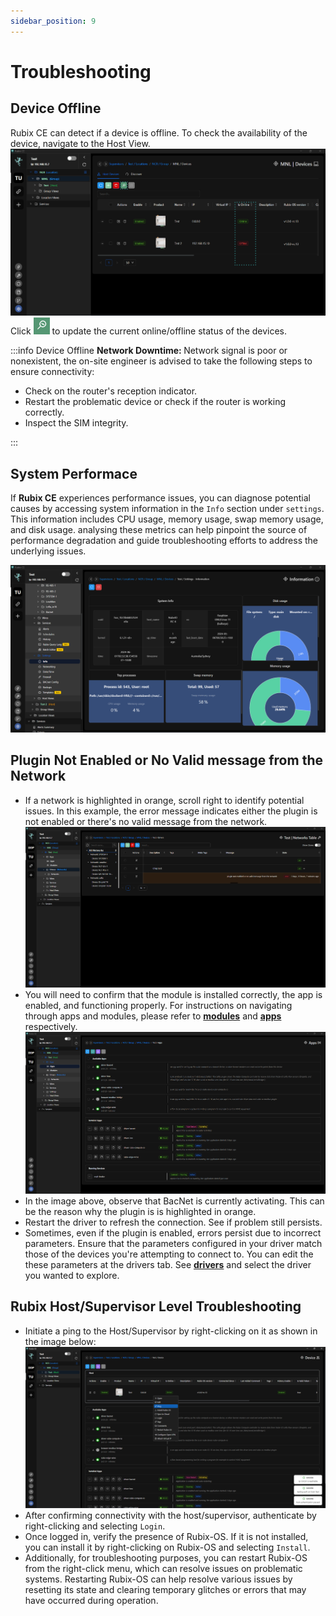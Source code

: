 ```yaml
---
sidebar_position: 9
---
```

# Troubleshooting

## Device Offline

Rubix CE can detect if a device is offline. To check the availability of the device, navigate to the Host View.
![max800px](../img/apps/is-online.png) <br/>
Click ![update-status-button.png](../img/apps/update-status-icon.png) to update the current online/offline status of the devices.

:::info Device Offline
<b>Network Downtime: </b> Network signal is poor or nonexistent, the on-site engineer is advised to take the following steps to ensure connectivity: <br/>
<ul><li>Check on the router's reception indicator.</li>
<li>Restart the problematic device or check if the router is working correctly.</li>
<li>Inspect the SIM integrity.</li></ul>
:::

## System Performace
If **Rubix CE** experiences performance issues, you can diagnose potential causes by accessing system information in the `Info` section under `settings`. This information includes CPU usage, memory usage, swap memory usage, and disk usage. analysing these metrics can help pinpoint the source of performance degradation and guide troubleshooting efforts to address the underlying issues.

![max800px](../img/apps/info.png)

## Plugin Not Enabled or No Valid message from the Network
* If a network is highlighted in orange, scroll right to identify potential issues. In this example, the error message indicates either the plugin is not enabled or there's no valid message from the network.
![max800px](../img/apps/plug-in-unable.png)
* You will need to confirm that the module is installed correctly, the app is enabled, and functioning properly. For instructions on navigating through apps and modules, please refer to   **[modules](Modules.md)** and  **[apps](apps.md)** respectively.
![max800px](../img/apps/plug-in-unable-2.png)
* In the image above, observe that BacNet is currently activating. This can be the reason why the plugin is is highlighted in orange. 
* Restart the driver to refresh the connection. See if problem still persists.
* Sometimes, even if the plugin is enabled, errors persist due to incorrect parameters. Ensure that the parameters configured in your driver match those of the devices you're attempting to connect to. You can edit the these parameters at the drivers tab. See **[drivers](../drivers/overview.md)** and select the driver you wanted to explore.

## Rubix Host/Supervisor Level Troubleshooting
* Initiate a ping to the Host/Supervisor by right-clicking on it as shown in the image below:
![max800px](../img/apps/ping.png)
* After confirming connectivity with the host/supervisor, authenticate by right-clicking and selecting `Login`.
* Once logged in, verify the presence of Rubix-OS. If it is not installed, you can install it by right-clicking on Rubix-OS and selecting `Install`.
* Additionally, for troubleshooting purposes, you can restart Rubix-OS from the right-click menu, which can resolve issues on problematic systems. Restarting Rubix-OS can help resolve various issues by resetting its state and clearing temporary glitches or errors that may have occurred during operation. 


